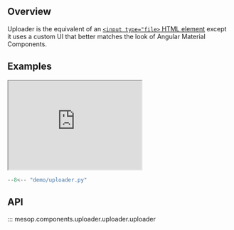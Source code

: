 ## Overview

Uploader is the equivalent of an [`<input type="file>` HTML element](https://developer.mozilla.org/en-US/docs/Web/HTML/Element/input/file) except it uses a custom UI that better
matches the look of Angular Material Components.

## Examples

<iframe class="component-demo" src="https://mesop-y677hytkra-uc.a.run.app/uploader" style="height: 200px"></iframe>

```python
--8<-- "demo/uploader.py"
```

## API

::: mesop.components.uploader.uploader.uploader
